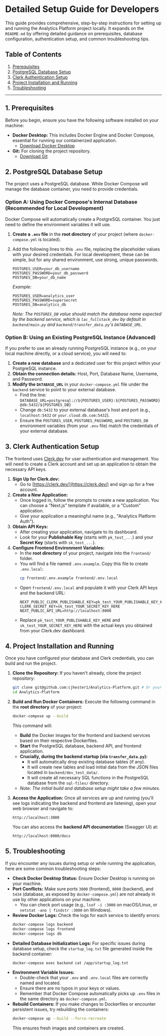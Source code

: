 # Detailed Setup Guide for Developers

This guide provides comprehensive, step-by-step instructions for setting up and running the Analytics Platform project locally. It expands on the `README.md` by offering detailed guidance on prerequisites, database configuration, authentication setup, and common troubleshooting tips.

## Table of Contents

1.  [Prerequisites](#1-prerequisites)
2.  [PostgreSQL Database Setup](#2-postgresql-database-setup)
3.  [Clerk Authentication Setup](#3-clerk-authentication-setup)
4.  [Project Installation and Running](#4-project-installation-and-running)
5.  [Troubleshooting](#5-troubleshooting)

---

## 1. Prerequisites

Before you begin, ensure you have the following software installed on your machine:

- **Docker Desktop:** This includes Docker Engine and Docker Compose, essential for running our containerized application.
  - [Download Docker Desktop](https://www.docker.com/products/docker-desktop)
- **Git:** For cloning the project repository.
  - [Download Git](https://git-scm.com/downloads)

## 2. PostgreSQL Database Setup

The project uses a PostgreSQL database. While Docker Compose will manage the database container, you need to provide credentials.

### Option A: Using Docker Compose's Internal Database (Recommended for Local Development)

Docker Compose will automatically create a PostgreSQL container. You just need to define the environment variables it will use.

1.  **Create a `.env` file** in the **root directory** of your project (where `docker-compose.yml` is located).
2.  Add the following lines to this `.env` file, replacing the placeholder values with your desired credentials. For local development, these can be simple, but for any shared environment, use strong, unique passwords.

    ```dotenv
    POSTGRES_USER=your_db_username
    POSTGRES_PASSWORD=your_db_password
    POSTGRES_DB=your_db_name
    ```

    _Example:_

    ```dotenv
    POSTGRES_USER=analytics_user
    POSTGRES_PASSWORD=supersecret
    POSTGRES_DB=analytics_db
    ```

    _Note: The `POSTGRES_DB` value should match the database name expected by the backend service, which is `lac_fullstack_dev` by default in `backend/main.py` and `backend/transfer_data.py`'s `DATABASE_URL`._

### Option B: Using an Existing PostgreSQL Instance (Advanced)

If you prefer to use an already running PostgreSQL instance (e.g., on your local machine directly, or a cloud service), you will need to:

1.  **Create a new database** and a dedicated user for this project within your PostgreSQL instance.
2.  **Obtain the connection details:** Host, Port, Database Name, Username, and Password.
3.  **Modify the `DATABASE_URL`** in your `docker-compose.yml` file under the `backend` service to point to your external database.
    - Find the line: `DATABASE_URL=postgresql://${POSTGRES_USER}:${POSTGRES_PASSWORD}@db:5432/${POSTGRES_DB}`
    - Change `db:5432` to your external database's host and port (e.g., `localhost:5432` or `your.cloud.db.com:5432`).
    - Ensure the `POSTGRES_USER`, `POSTGRES_PASSWORD`, and `POSTGRES_DB` environment variables (from your `.env` file) match the credentials of your external database.

## 3. Clerk Authentication Setup

The frontend uses [Clerk.dev](https://clerk.dev/) for user authentication and management. You will need to create a Clerk account and set up an application to obtain the necessary API keys.

1.  **Sign Up for Clerk.dev:**
    - Go to [https://clerk.dev/](https://clerk.dev/) and sign up for a free account.
2.  **Create a New Application:**
    - Once logged in, follow the prompts to create a new application. You can choose a "Next.js" template if available, or a "Custom" application.
    - Give your application a meaningful name (e.g., "Analytics Platform Auth").
3.  **Obtain API Keys:**
    - After creating your application, navigate to its dashboard.
    - Look for your **Publishable Key** (starts with `pk_test_...`) and your **Secret Key** (starts with `sk_test_...`).
4.  **Configure Frontend Environment Variables:**
    - In the **root directory** of your project, navigate into the `frontend/` folder.
    - You will find a file named `.env.example`. Copy this file to create `.env.local`:
      ```bash
      cp frontend/.env.example frontend/.env.local
      ```
    - Open `frontend/.env.local` and populate it with your Clerk API keys and the backend URL:
      ```dotenv
      NEXT_PUBLIC_CLERK_PUBLISHABLE_KEY=pk_test_YOUR_PUBLISHABLE_KEY_HERE
      CLERK_SECRET_KEY=sk_test_YOUR_SECRET_KEY_HERE
      NEXT_PUBLIC_API_URL=http://localhost:8000
      ```
    - Replace `pk_test_YOUR_PUBLISHABLE_KEY_HERE` and `sk_test_YOUR_SECRET_KEY_HERE` with the actual keys you obtained from your Clerk.dev dashboard.

## 4. Project Installation and Running

Once you have configured your database and Clerk credentials, you can build and run the project.

1.  **Clone the Repository:**
    If you haven't already, clone the project repository:
    ```bash
    git clone git@github.com:cjhester1/Analytics-Platform.git # Or your HTTPS URL
    cd Analytics-Platform
    ```
2.  **Build and Run Docker Containers:**
    Execute the following command in the **root directory** of your project:

    ```bash
    docker-compose up --build
    ```

    This command will:

    - **Build** the Docker images for the frontend and backend services based on their respective Dockerfiles.
    - **Start** the PostgreSQL database, backend API, and frontend application.
    - **Crucially, during the backend startup (via `transfer_data.py`):**
      - It will automatically drop existing database tables (if any).
      - It will create new tables and load initial data from the JSON files located in `backend/dev_test_data/`.
      - It will create all necessary SQL functions in the PostgreSQL database from the `sql-files/` directory.
    - _Note: The initial build and database setup might take a few minutes._

3.  **Access the Application:**
    Once all services are up and running (you'll see logs indicating the backend and frontend are listening), open your web browser and navigate to:
    ```
    http://localhost:3000
    ```
    You can also access the **backend API documentation** (Swagger UI) at:
    ```
    http://localhost:8000/docs
    ```

## 5. Troubleshooting

If you encounter any issues during setup or while running the application, here are some common troubleshooting steps:

- **Check Docker Desktop Status:** Ensure Docker Desktop is running on your machine.
- **Port Conflicts:** Make sure ports `3000` (frontend), `8000` (backend), and `5434` (database, as exposed by `docker-compose.yml`) are not already in use by other applications on your machine.
  - You can check port usage (e.g., `lsof -i :3000` on macOS/Linux, or `netstat -ano | findstr :3000` on Windows).
- **Review Docker Logs:** Check the logs for each service to identify errors:
  ```bash
  docker-compose logs backend
  docker-compose logs frontend
  docker-compose logs db
  ```
- **Detailed Database Initialization Logs:** For specific issues during database setup, check the `startup_log.txt` file generated inside the backend container:
  ```bash
  docker-compose exec backend cat /app/startup_log.txt
  ```
- **Environment Variable Issues:**
  - Double-check that your `.env` and `.env.local` files are correctly named and located.
  - Ensure there are no typos in your keys or values.
  - Remember that Docker Compose automatically picks up `.env` files in the same directory as `docker-compose.yml`.
- **Rebuild Containers:** If you make changes to Dockerfiles or encounter persistent issues, try rebuilding the containers:
  ```bash
  docker-compose up --build --force-recreate
  ```
  This ensures fresh images and containers are created.
